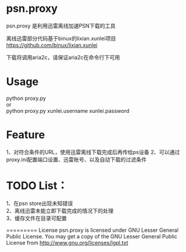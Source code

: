psn.proxy  
=========
psn.proxy 是利用迅雷离线加速PSN下载的工具  

离线迅雷部分代码基于binux的lixian.xunlei项目<https://github.com/binux/lixian.xunlei>  

下载将调用aria2c，请保证aria2c在命令行下可用
  
Usage  
=========
python proxy.py  
or  
python proxy.py xunlei.username xunlei.password
  
Feature  
=========
1、对符合条件的URL，使用迅雷离线下载完成后再传给ps设备
2、可以通过proxy.ini配置端口设置、迅雷账号、以及自动下载的过滤条件  
  
TODO List：
=========
1、在psn store出现未知错误  
2、离线迅雷未能立即下载完成的情况下的处理  
3、缓存文件在目录可配置  
  
=========
License
psn.proxy is licensed under GNU Lesser General Public License. You may get a copy of the GNU Lesser General Public License from <http://www.gnu.org/licenses/lgpl.txt>


